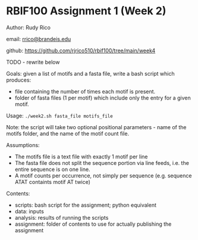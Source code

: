 # RBIF100 Assignment 1 (Week 2)

 Author: Rudy Rico

 email: rrico@brandeis.edu

github: https://github.com/rjrico510/rbif100/tree/main/week4

TODO - rewrite below

 Goals: given a list of motifs and a fasta file, write a bash script which produces:
 - file containing the number of times each motif is present.
 - folder of fasta files (1 per motif) which include only the entry for a given motif.

 Usage:
 `./week2.sh fasta_file motifs_file`

 Note: the script will take two optional positional parameters - name of the motifs folder, and the name of the motif count file.

 Assumptions:
 - The motifs file is a text file with exactly 1 motif per line
 - The fasta file does not split the sequence portion via line feeds, i.e. the entire sequence is on one line.
 - A motif counts per occurrence, not simply per sequence (e.g. sequence ATAT containts motif AT twice)

 Contents:
 - scripts: bash script for the assignment; python equivalent
 - data: inputs
 - analysis: results of running the scripts
 - assignment: folder of contents to use for actually publishing the assignment
